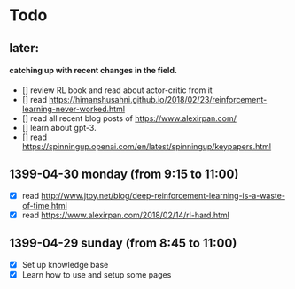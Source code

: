 # Todo
## later:
#### catching up with recent changes in the field.
- [] review RL book and read about actor-critic from it
- [] read https://himanshusahni.github.io/2018/02/23/reinforcement-learning-never-worked.html
- [] read all recent blog posts of https://www.alexirpan.com/
- [] learn about gpt-3.
- [] read https://spinningup.openai.com/en/latest/spinningup/keypapers.html

## 1399-04-30 monday (from 9:15 to 11:00)
- [x] read http://www.jtoy.net/blog/deep-reinforcement-learning-is-a-waste-of-time.html
- [x] read https://www.alexirpan.com/2018/02/14/rl-hard.html

## 1399-04-29 sunday (from 8:45 to 11:00)
- [x] Set up knowledge base
- [x] Learn how to use and setup some pages
